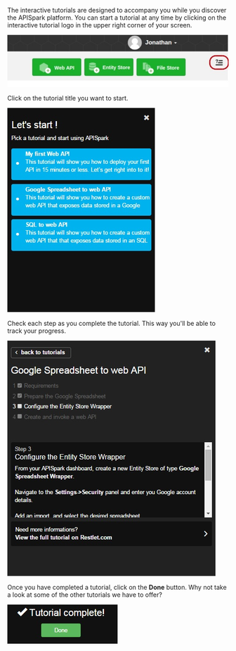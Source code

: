 
The interactive tutorials are designed to accompany you while you discover the APISpark platform. You can start a tutorial at any time by clicking on the interactive tutorial logo in the upper right corner of your screen.

![interactive tutorial logo](images/interactiveassistantslogo.jpg "interactive tutorial logo")

Click on the tutorial title you want to start.

![interactive tutorials list](images/18.jpg "interactive tutorials list")

Check each step as you complete the tutorial. This way you'll be able to track your progress.

![checkboxes](images/19.jpg "checkboxes")

Once you have completed a tutorial, click on the **Done** button. Why not take a look at some of the other tutorials we have to offer?

![Done button](images/20.jpg "Done button")

